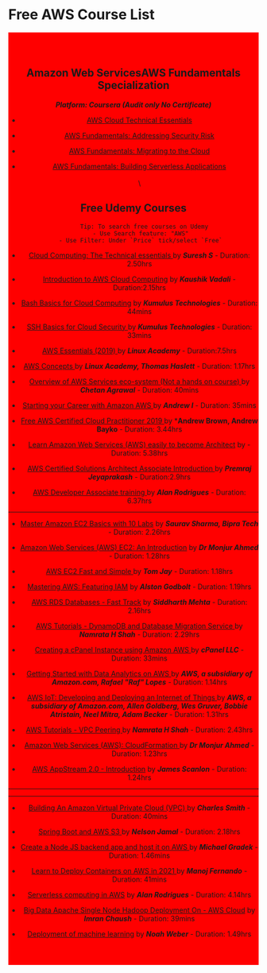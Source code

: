 # Free AWS Course List
 
<div style="background-color:red; text-align:center; vertical-align: middle; padding:40px 0;">
 
 ## Amazon Web ServicesAWS Fundamentals Specialization
 ***Platform: Coursera (Audit only No Certificate)*** 
-  [AWS Cloud Technical Essentials](https://www.coursera.org/learn/aws-cloud-technical-essentials/home/welcome)

-  [AWS Fundamentals: Addressing Security Risk](https://www.coursera.org/learn/aws-fundamentals-addressing-security-risk?specialization=aws-fundamentals)

-  [AWS Fundamentals: Migrating to the Cloud](https://www.coursera.org/learn/aws-fundamentals-cloud-migration?specialization=aws-fundamentals)

-  [AWS Fundamentals: Building Serverless Applications](https://www.coursera.org/learn/aws-fundamentals-building-serverless-applications "Bulid serverless apps")
\
\
\
## Free Udemy Courses
          Tip: To search free courses on Udemy
         - Use Search feature: "AWS" 
         - Use Filter: Under `Price` tick/select `Free` 

- [Cloud Computing: The Technical essentials ](https://www.udemy.com/course/cloud-computing-the-technical-essentials/) by ***Suresh S*** - Duration: 2.50hrs

-  [Introduction to AWS Cloud Computing](https://www.udemy.com/course/introduction-to-aws-cloud-computing/) by ***Kaushik Vadali*** - Duration:2.15hrs

-  [Bash Basics for Cloud Computing](https://www.udemy.com/course/bash-basics-for-cloud-computing/) by ***Kumulus Technologies*** -  Duration: 44mins
 
-  [SSH Basics for Cloud Security ](https://www.udemy.com/course/ssh-basics-for-cloud-security/) by ***Kumulus Technologies*** - Duration: 33mins

-  [AWS Essentials (2019) ](https://www.udemy.com/course/linux-academy-aws-essentials-2019/) by ***Linux Academy***    -   Duration:7.5hrs

-  [AWS Concepts ](https://www.udemy.com/course/aws-concepts/) by ***Linux Academy, Thomas Haslett*** - Duration: 1.17hrs
 
-  [Overview of AWS Services eco-system (Not a hands on course) ](https://www.udemy.com/course/overview-of-aws-services/) by ***Chetan Agrawal*** - Duration: 40mins
 
-  [Starting your Career with Amazon AWS ](https://www.udemy.com/course/how-to-start-a-carrer-in-cloud-computing-with-amazon-aws/) by ***Andrew I*** - Duration: 35mins
 
-  [Free AWS Certified Cloud Practitioner 2019 ](https://www.udemy.com/course/free-aws-certified-cloud-practitioner/) by ***Andrew Brown, Andrew Bayko** - Duration: 3.44hrs

-  [Learn Amazon Web Services (AWS) easily to become Architect](https://www.udemy.com/course/learn-amazon-web-services-aws-easily-to-become-architect/) by - Duration: 5.38hrs

-  [AWS Certified Solutions Architect Associate Introduction ](https://www.udemy.com/course/aws-certified-solutions-architect-associate-in-30-days/) by ***Premraj Jeyaprakash*** - Duration:2.9hrs

-  [AWS Developer Associate training ](https://www.udemy.com/course/aws-developer-associate-training/) by ***Alan Rodrigues*** - Duration: 6.37hrs

 ---



-  [Master Amazon EC2 Basics with 10 Labs](https://www.udemy.com/course/ec2with10labs/) by ***Saurav Sharma, Bipra Tech*** - Duration: 2.26hrs

- [Amazon Web Services (AWS) EC2: An Introduction](https://www.udemy.com/course/amazon-web-services-aws-ec2-an-introduction/) by ***Dr Monjur Ahmed*** - Duration: 1.28hrs

-  [AWS EC2 Fast and Simple ](https://www.udemy.com/course/aws-ec2-fast-and-simple/) by ***Tom Jay*** - Duration: 1.18hrs

-  [Mastering AWS: Featuring IAM](https://www.udemy.com/course/mastering-aws-featuring-iam/) by ***Alston Godbolt*** - Duration: 1.19hrs

-  [AWS RDS Databases - Fast Track](https://www.udemy.com/course/aws-rds-databases-tutorial-training-free/) by ***Siddharth Mehta*** - Duration: 2.16hrs
 
 -  [AWS Tutorials - DynamoDB and Database Migration Service ](https://www.udemy.com/course/namrata-h-shah-aws-tutorials-dynamodb-and-database-migration-service/) by ***Namrata H Shah*** - Duration: 2.29hrs

-   [Creating a cPanel Instance using Amazon AWS ](https://www.udemy.com/course/cpanel-and-aws/) by ***cPanel LLC*** - Duration: 33mins

-   [Getting Started with Data Analytics on AWS ](https://www.udemy.com/course/getting-started-data-analytics-aws/) by ***AWS, a subsidiary of Amazon.com, Rafael "Raf" Lopes*** - Duration: 1.14hrs

-  [AWS IoT: Developing and Deploying an Internet of Things ](https://www.udemy.com/course/aws-iot-internet-of-things/) by ***AWS, a subsidiary of Amazon.com, Allen Goldberg, Wes Gruver, Bobbie Atristain, Neel Mitra, Adam Becker*** - Duration: 1.31hrs

-   [AWS Tutorials - VPC Peering ](https://www.udemy.com/course/namrata-h-shah-aws-tutorials-vpc-peering/) by ***Namrata H Shah*** - Duration: 2.43hrs

-  [Amazon Web Services (AWS): CloudFormation ](https://www.udemy.com/course/amazon-web-services-aws-cloudformation/) by ***Dr Monjur Ahmed*** - Duration: 1.23hrs

-  [AWS AppStream 2.0 - Introduction](https://www.udemy.com/course/aws-appstream-20-introduction/) by ***James Scanlon*** - Duration: 1.24hrs


---
---


-  [Building An Amazon Virtual Private Cloud (VPC) ](https://www.udemy.com/course/building-an-amazon-virtual-private-cloud-vpc/) by ***Charles Smith*** - Duration: 40mins

 -  [Spring Boot and AWS S3 ](https://www.udemy.com/course/spring-boot-and-aws-s3/) by ***Nelson Jamal*** - Duration: 2.18hrs

-   [Create a Node JS backend app and host it on AWS ](https://www.udemy.com/course/free-create-a-node-js-backend-app-and-host-it-on-aws/) by ***Michael Gradek*** - Duration: 1.46mins

-   [Learn to Deploy Containers on AWS in 2021 ](https://www.udemy.com/course/learn-to-deploy-containers-on-aws-in-2021/) by ***Manoj Fernando*** - Duration: 41mins

-   [Serverless computing in AWS](https://www.udemy.com/course/serverless-computing-in-aws/) by ***Alan Rodrigues*** - Duration: 4.14hrs
 
-  [Big Data Apache Single Node Hadoop Deployment On - AWS Cloud](https://www.udemy.com/course/single-node-hadoop/) by ***Imran Chaush*** - Duration: 39mins
 
 -  [Deployment of machine learning](https://www.udemy.com/course/deployment-of-machine-learning/) by ***Noah Weber*** - Duration: 1.49hrs



</div>











 

 
